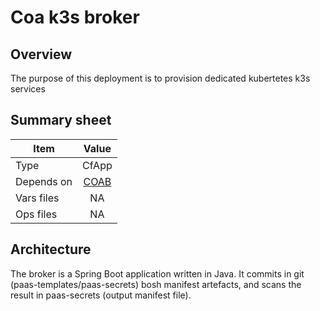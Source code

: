 # Coa k3s broker

## Overview

The purpose of this deployment is to provision dedicated kubertetes k3s services 

## Summary sheet

| Item | Value |
| -- | :--: |
| Type | CfApp |
| Depends on | [COAB](https://github.com/orange-cloudfoundry/cf-ops-automation-broker) |
| Vars files | NA |
| Ops files | NA |

## Architecture

The broker is a Spring Boot application written in Java. It commits in git (paas-templates/paas-secrets) bosh manifest artefacts, and scans the result in paas-secrets (output manifest file). 
